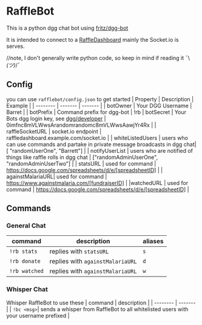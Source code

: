 # RaffleBot

This is a python dgg chat bot using [fritz/dgg-bot](https://github.com/Fritz-02/dgg-bot/tree/master)

It is intended to connect to a [RaffleDashboard](https://github.com/NickMarcha/RaffleDashboard)
mainly the Socket.io is serves.

//note, I don't generally write python code, so keep in mind if reading it ¯\\ _(ツ)_/¯

## Config

you can use `rafflebot/config.json` to get started
| Property | Description | Example |
| -------- | ------- | ------- |
| botOwner | Your DGG Username | Barret |
| botPrefix | Command prefix for dgg-bot | !rb
| botSecret | Your Bots dgg login key, see [dgg/developer](https://www.destiny.gg/profile/developer) | 0imfnc8mVLWwsArandomrandomc8mVLWwsAawjYr4Rx |
| raffleSocketURL | socket.io endpoint | raffledashboard.example.com/socket.io |
| whiteListedUsers | users who can use commands and partake in private message broadcasts in dgg chat| [ "randomUserOne", "Barrett"] |
| notifyUserList | users who are notified of things like raffle rolls in dgg chat | ["randomAdminUserOne", "randomAdminUserTwo"] |
| statsURL | used for command | https://docs.google.com/spreadsheets/d/e/[spreadsheetID] |
| againstMalariaURL| used for command | https://www.againstmalaria.com/[fundraiserID] |
|watchedURL | used for command | https://docs.google.com/spreadsheets/d/e/[spreadsheetID] |

## Commands

### General Chat

| command       | description                      | aliases |
| ------------- | -------------------------------- | ------- |
| `!rb stats`   | replies with `statsURL`          | `s`     |
| `!rb donate`  | replies with `againstMalariaURL` | `d`     |
| `!rb watched` | replies with `againstMalariaURL` | `w`     |

### Whisper Chat

Whisper RaffleBot to use these
| command | description |
| -------- | ------- |
| `!bc <msg>`| sends a whisper from RaffleBot to all whitelisted users with your username prefixed |
